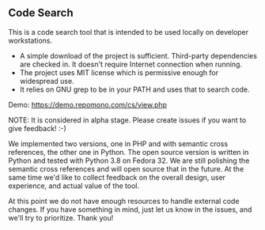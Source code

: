 ## Code Search

This is a code search tool that is intended to be used locally on developer workstations.

- A simple download of the project is sufficient.  Third-party dependencies are checked in.  It doesn't require Internet connection when running.
- The project uses MIT license which is permissive enough for widespread use.
- It relies on GNU grep to be in your PATH and uses that to search code.

Demo: https://demo.repomono.com/cs/view.php

NOTE:  It is considered in alpha stage.  Please create issues if you want to give feedback!  :-)

We implemented two versions, one in PHP and with semantic cross references, the other one in Python.
The open source version is written in Python and tested with Python 3.8 on Fedora 32.
We are still polishing the semantic cross references and will open source that in the future.
At the same time we'd like to collect feedback on the overall design, user experience, and actual value of the tool.

At this point we do not have enough resources to handle external code changes.  If you have something in mind, just let us know in the issues, and we'll try to prioritize.  Thank you!
